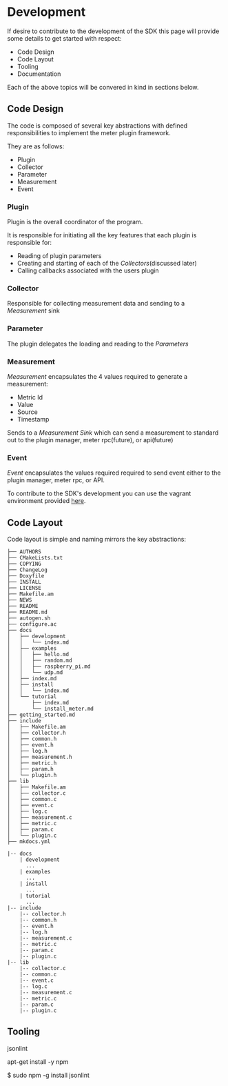Development
===========

If desire to contribute to the development of the SDK this page will provide
some details to get started with respect:

- Code Design
- Code Layout
- Tooling
- Documentation

Each of the above topics will be convered in kind in sections below.

Code Design
-----------

The code is composed of several key abstractions with defined responsibilities
to implement the meter plugin framework.

They are as follows:

- Plugin
- Collector
- Parameter
- Measurement
- Event

### Plugin

Plugin is the overall coordinator of the program.

It is responsible for initiating all the key
features that each plugin is responsible for:

- Reading of plugin parameters
- Creating and starting of each of the _Collectors_(discussed later)
- Calling callbacks associated with the users plugin


### Collector

Responsible for collecting measurement data and sending
to a _Measurement_ sink


### Parameter

The plugin delegates the loading and reading to the
_Parameters_


### Measurement

_Measurement_ encapsulates the 4 values required to generate
a measurement:

- Metric Id
- Value
- Source
- Timestamp

Sends to a _Measurement Sink_ which can send a measurement
to standard out to the plugin manager, meter rpc(future), or api(future)

### Event

_Event_ encapsulates the values required required to send
event either to the plugin manager, meter rpc, or API.


To contribute to the SDK's development you can use the vagrant environment provided [here](https://github.com/boundary/vagrant-plugin-c).

Code Layout
-----------

Code layout is simple and naming mirrors the key abstractions:

```
├── AUTHORS
├── CMakeLists.txt
├── COPYING
├── ChangeLog
├── Doxyfile
├── INSTALL
├── LICENSE
├── Makefile.am
├── NEWS
├── README
├── README.md
├── autogen.sh
├── configure.ac
├── docs
│   ├── development
│   │   └── index.md
│   ├── examples
│   │   ├── hello.md
│   │   ├── random.md
│   │   ├── raspberry_pi.md
│   │   └── udp.md
│   ├── index.md
│   ├── install
│   │   └── index.md
│   └── tutorial
│       ├── index.md
│       └── install_meter.md
├── getting_started.md
├── include
│   ├── Makefile.am
│   ├── collector.h
│   ├── common.h
│   ├── event.h
│   ├── log.h
│   ├── measurement.h
│   ├── metric.h
│   ├── param.h
│   └── plugin.h
├── lib
│   ├── Makefile.am
│   ├── collector.c
│   ├── common.c
│   ├── event.c
│   ├── log.c
│   ├── measurement.c
│   ├── metric.c
│   ├── param.c
│   └── plugin.c
├── mkdocs.yml
```

```
|-- docs
    | development
      ...
    | examples
      ...
    | install
      ...
    | tutorial
      ...
|-- include
    |-- collector.h
    |-- common.h
    |-- event.h
    |-- log.h
    |-- measurement.c
    |-- metric.c
    |-- param.c
    |-- plugin.c
|-- lib
    |-- collector.c
    |-- common.c
    |-- event.c
    |-- log.c
    |-- measurement.c
    |-- metric.c
    |-- param.c
    |-- plugin.c
```


Tooling
-------

jsonlint

apt-get install -y npm

$ sudo npm -g install jsonlint